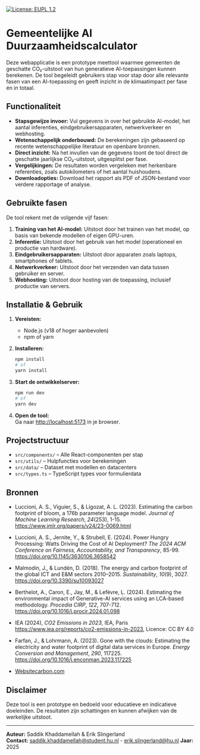[![License: EUPL 1.2](https://img.shields.io/badge/License-EUPL_1.2-blue.svg)](https://opensource.org/licenses/EUPL-1.2)
# Gemeentelijke AI Duurzaamheidscalculator

Deze webapplicatie is een prototype meettool waarmee gemeenten de geschatte CO₂-uitstoot van hun generatieve AI-toepassingen kunnen berekenen. De tool begeleidt gebruikers stap voor stap door alle relevante fasen van een AI-toepassing en geeft inzicht in de klimaatimpact per fase én in totaal.

## Functionaliteit

- **Stapsgewijze invoer:** Vul gegevens in over het gebruikte AI-model, het aantal inferenties, eindgebruikersapparaten, netwerkverkeer en webhosting.
- **Wetenschappelijk onderbouwd:** De berekeningen zijn gebaseerd op recente wetenschappelijke literatuur en openbare bronnen.
- **Direct inzicht:** Na het invullen van de gegevens toont de tool direct de geschatte jaarlijkse CO₂-uitstoot, uitgesplitst per fase.
- **Vergelijkingen:** De resultaten worden vergeleken met herkenbare referenties, zoals autokilometers of het aantal huishoudens.
- **Downloadopties:** Download het rapport als PDF of JSON-bestand voor verdere rapportage of analyse.

## Gebruikte fasen

De tool rekent met de volgende vijf fasen:
1. **Training van het AI-model:** Uitstoot door het trainen van het model, op basis van bekende modellen of eigen GPU-uren.
2. **Inferentie:** Uitstoot door het gebruik van het model (operationeel en productie van hardware).
3. **Eindgebruikersapparaten:** Uitstoot door apparaten zoals laptops, smartphones of tablets.
4. **Netwerkverkeer:** Uitstoot door het verzenden van data tussen gebruiker en server.
5. **Webhosting:** Uitstoot door hosting van de toepassing, inclusief productie van servers.

## Installatie & Gebruik

1. **Vereisten:**  
   - Node.js (v18 of hoger aanbevolen)
   - npm of yarn

2. **Installeren:**
   ```bash
   npm install
   # of
   yarn install
   ```

3. **Start de ontwikkelserver:**
   ```bash
   npm run dev
   # of
   yarn dev
   ```

4. **Open de tool:**  
   Ga naar [http://localhost:5173](http://localhost:5173) in je browser.

## Projectstructuur

- `src/components/` – Alle React-componenten per stap
- `src/utils/` – Hulpfuncties voor berekeningen
- `src/data/` – Dataset met modellen en datacenters
- `src/types.ts` – TypeScript types voor formulierdata

## Bronnen
- Luccioni, A. S., Viguier, S., & Ligozat, A. L. (2023). Estimating  the carbon footprint of bloom, a 176b parameter language model. *Journal of Machine Learning Research*, *24*(253), 1-15. https://www.jmlr.org/papers/v24/23-0069.html

- Luccioni, A. S., Jernite, Y., & Strubell, E. (2024). Power Hungry Processing: Watts Driving the Cost of AI Deployment? *The 2024 ACM Conference on Fairness, Accountability, and Transparency*, 85-99. https://doi.org/10.1145/3630106.3658542

- Malmodin, J., & Lundén, D. (2018). The energy and carbon footprint of the global ICT and E&M sectors 2010–2015. *Sustainability*, *10*(9), 3027. https://doi.org/10.3390/su10093027

- Berthelot, A., Caron, E., Jay, M., & Lefèvre, L. (2024). Estimating the environmental impact of Generative-AI services using an LCA-based methodology. *Procedia CIRP*, *122*, 707-712. https://doi.org/10.1016/j.procir.2024.01.098

- IEA (2024), *CO2 Emissions in 2023*, IEA, Paris https://www.iea.org/reports/co2-emissions-in-2023, Licence: CC BY 4.0

- Farfan, J., & Lohrmann, A. (2023). Gone with the clouds: Estimating  the electricity and water footprint of digital data services in Europe. *Energy Conversion and Management*, *290*, 117225. https://doi.org/10.1016/j.enconman.2023.117225

- [Websitecarbon.com](https://www.websitecarbon.com/)

## Disclaimer

Deze tool is een prototype en bedoeld voor educatieve en indicatieve doeleinden. De resultaten zijn schattingen en kunnen afwijken van de werkelijke uitstoot.

---

**Auteur:** Saddik Khaddamellah & Erik Slingerland  
**Contact:** saddik.khaddamellah@student.hu.nl - erik.slingerland@hu.nl
**Jaar:** 2025
